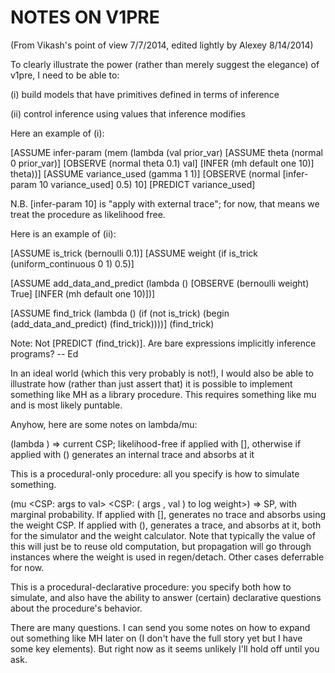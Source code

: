 NOTES ON V1PRE
==============

(From Vikash's point of view 7/7/2014, edited lightly by Alexey
8/14/2014)

To clearly illustrate the power (rather than merely suggest the
elegance) of v1pre, I need to be able to:

(i) build models that have primitives defined in terms of inference

(ii) control inference using values that inference modifies

Here an example of (i):

[ASSUME infer-param (mem (lambda (val prior_var)
  [ASSUME theta (normal 0 prior_var)]
  [OBSERVE (normal theta 0.1) val]
  [INFER (mh default one 10)]
  theta))]
[ASSUME variance_used (gamma 1 1)]
[OBSERVE (normal [infer-param 10 variance_used] 0.5) 10]
[PREDICT variance_used]

N.B. [infer-param 10] is "apply with external trace"; for now, that
means we treat the procedure as likelihood free.

Here is an example of (ii):

[ASSUME is_trick (bernoulli 0.1)]
[ASSUME weight (if is_trick (uniform_continuous 0 1) 0.5)]

[ASSUME add_data_and_predict (lambda ()
   [OBSERVE (bernoulli weight) True]
   [INFER (mh default one 10)])]

[ASSUME find_trick (lambda ()
  (if (not is_trick)
      (begin (add_data_and_predict) (find_trick))))]
(find_trick)

Note: Not [PREDICT (find_trick)].  Are bare expressions implicitly inference programs? -- Ed

In an ideal world (which this very probably is not!), I would also be
able to illustrate how (rather than just assert that) it is possible
to implement something like MH as a library procedure. This requires
something like mu and is most likely puntable.

Anyhow, here are some notes on lambda/mu:

(lambda <formal args> <body-exp>) => current CSP; likelihood-free if
applied with [], otherwise if applied with () generates an internal
trace and absorbs at it

This is a procedural-only procedure: all you specify is how to
simulate something.

(mu <CSP: args to val> <CSP: ( args , val ) to log weight>) => SP,
with marginal probability. If applied with [], generates no trace and
absorbs using the weight CSP. If applied with (), generates a trace,
and absorbs at it, both for the simulator and the weight
calculator. Note that typically the value of this will just be to
reuse old computation, but propagation will go through instances where
the weight is used in regen/detach. Other cases deferrable for now.

This is a procedural-declarative procedure: you specify both how to
simulate, and also have the ability to answer (certain) declarative
questions about the procedure's behavior.

There are many questions. I can send you some notes on how to expand
out something like MH later on (I don't have the full story yet but I
have some key elements). But right now as it seems unlikely I'll hold
off until you ask.
